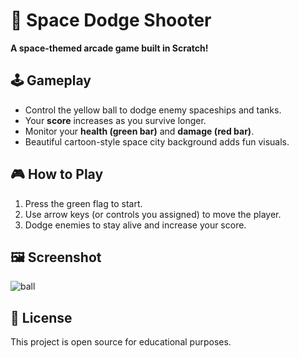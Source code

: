 # 🚀 Space Dodge Shooter

**A space-themed arcade game built in Scratch!**

## 🕹️ Gameplay
- Control the yellow ball to dodge enemy spaceships and tanks.
- Your **score** increases as you survive longer.
- Monitor your **health (green bar)** and **damage (red bar)**.
- Beautiful cartoon-style space city background adds fun visuals.

## 🎮 How to Play
1. Press the green flag to start.
2. Use arrow keys (or controls you assigned) to move the player.
3. Dodge enemies to stay alive and increase your score.

## 🖼️ Screenshot

![ball](https://github.com/user-attachments/assets/8048d216-f11e-44c3-8308-2eea50c4c9f3)


## 📜 License
This project is open source for educational purposes.
